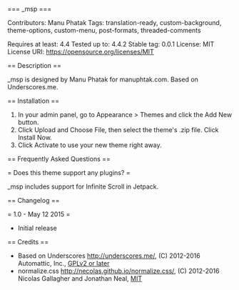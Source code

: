=== _msp ===

Contributors: Manu Phatak
Tags: translation-ready, custom-background, theme-options, custom-menu, post-formats, threaded-comments

Requires at least: 4.4
Tested up to: 4.4.2
Stable tag: 0.0.1
License: MIT
License URI: https://opensource.org/licenses/MIT


== Description ==

_msp is designed by Manu Phatak for manuphtak.com.  Based on Underscores.me.


== Installation ==
	
1. In your admin panel, go to Appearance > Themes and click the Add New button.
2. Click Upload and Choose File, then select the theme's .zip file. Click Install Now.
3. Click Activate to use your new theme right away.

== Frequently Asked Questions ==

= Does this theme support any plugins? =

_msp includes support for Infinite Scroll in Jetpack.

== Changelog ==

= 1.0 - May 12 2015 =
* Initial release

== Credits ==

* Based on Underscores http://underscores.me/, (C) 2012-2016 Automattic, Inc., [GPLv2 or later](https://www.gnu.org/licenses/gpl-2.0.html)
* normalize.css http://necolas.github.io/normalize.css/, (C) 2012-2016 Nicolas Gallagher and Jonathan Neal, [MIT](http://opensource.org/licenses/MIT)
